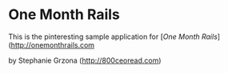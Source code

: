 # One Month Rails

This is the pinteresting sample application for
[*One Month Rails*](http://onemonthrails.com

by Stephanie Grzona (http://800ceoread.com)
